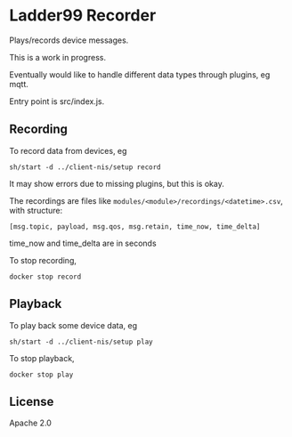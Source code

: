 # Ladder99 Recorder

Plays/records device messages.

This is a work in progress.

Eventually would like to handle different data types through plugins, eg mqtt.

Entry point is src/index.js.

## Recording

To record data from devices, eg

    sh/start -d ../client-nis/setup record

It may show errors due to missing plugins, but this is okay.

The recordings are files like `modules/<module>/recordings/<datetime>.csv`, with structure:

    [msg.topic, payload, msg.qos, msg.retain, time_now, time_delta]

time_now and time_delta are in seconds

To stop recording,

    docker stop record

## Playback

To play back some device data, eg

    sh/start -d ../client-nis/setup play

To stop playback,

    docker stop play

## License

Apache 2.0
